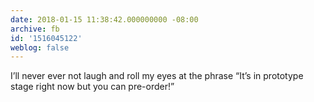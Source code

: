 ```yaml
---
date: 2018-01-15 11:38:42.000000000 -08:00
archive: fb
id: '1516045122'
weblog: false
---
```


I’ll never ever not laugh and roll my eyes at the phrase “It’s in prototype stage right now but you can pre-order!”
